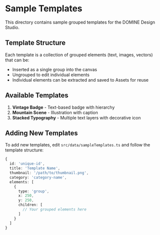 # Sample Templates

This directory contains sample grouped templates for the DOMINE Design Studio.

## Template Structure

Each template is a collection of grouped elements (text, images, vectors) that can be:
- Inserted as a single group into the canvas
- Ungrouped to edit individual elements
- Individual elements can be extracted and saved to Assets for reuse

## Available Templates

1. **Vintage Badge** - Text-based badge with hierarchy
2. **Mountain Scene** - Illustration with caption
3. **Stacked Typography** - Multiple text layers with decorative icon

## Adding New Templates

To add new templates, edit `src/data/sampleTemplates.ts` and follow the template structure:

```typescript
{
  id: 'unique-id',
  title: 'Template Name',
  thumbnail: '/path/to/thumbnail.png',
  category: 'category-name',
  elements: [
    {
      type: 'group',
      x: 250,
      y: 250,
      children: [
        // Your grouped elements here
      ]
    }
  ]
}
```
